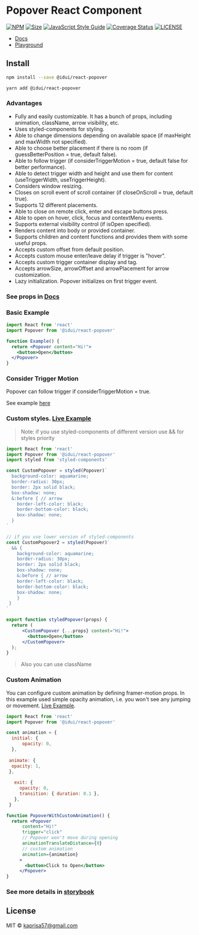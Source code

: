 # Popover React Component

[![NPM](https://img.shields.io/npm/v/@idui/react-popover.svg)](https://www.npmjs.com/package/@idui/react-popover/)
[![Size](https://img.shields.io/bundlephobia/min/@idui/react-popover)](https://www.npmjs.com/package/@idui/react-popover)
[![JavaScript Style Guide](https://img.shields.io/badge/code_style-standard-brightgreen.svg)](https://standardjs.com)
[![Coverage Status](https://coveralls.io/repos/github/id-ui/react-popover/badge.svg?branch=main)](https://coveralls.io/github/id-ui/react-popover?branch=main)
[![LICENSE](https://img.shields.io/github/license/id-ui/react-popover)](https://github.com/id-ui/react-popover/blob/main/LICENSE)

- [Docs](https://id-ui.github.io/react-popover/?path=/docs/popover--playground)
- [Playground](https://id-ui.github.io/react-popover/?path=/story/popover--playground)

## Install

```bash
npm install --save @idui/react-popover
```

```bash
yarn add @idui/react-popover
```

### Advantages
- Fully and easily customizable. It has a bunch of props, including animation, className, arrow visibility, etc.
- Uses styled-components for styling.
- Able to change dimensions depending on available space (if maxHeight and maxWidth not specified).
- Able to choose better placement if there is no room (if guessBetterPosition = true, default false).
- Able to follow trigger (if considerTriggerMotion = true, default false for better performance).
- Able to detect trigger width and height and use them for content (useTriggerWidth, useTriggerHeight).
- Considers window resizing.
- Closes on scroll event of scroll container (if closeOnScroll = true, default true).
- Supports 12 different placements.
- Able to close on remote click, enter and escape buttons press.
- Able to open on hover, click, focus and contextMenu events. 
- Supports external visibility control (if isOpen specified).
- Renders content into body or provided container.
- Supports children and content functions and provides them with some useful props.
- Accepts custom offset from default position.
- Accepts custom mouse enter/leave delay if trigger is "hover".
- Accepts custom trigger container display and tag.
- Accepts arrowSize, arrowOffset and arrowPlacement for arrow customization.
- Lazy initialization. Popover initializes on first trigger event.


### See props in [Docs](https://id-ui.github.io/react-popover/?path=/docs/popover--playground)


### Basic Example

```jsx
import React from 'react'
import Popover from '@idui/react-popover'

function Example() {
  return <Popover content="Hi!">
    <button>Open</button>
  </Popover>
}
```

### Consider Trigger Motion
Popover can follow trigger if considerTriggerMotion = true.

See example [here](https://id-ui.github.io/react-popover/?path=/docs/popover--drag)


### Custom styles. [Live Example](https://id-ui.github.io/react-popover/?path=/docs/popover--styled-popover)

> Note: if you use styled-components of different version use && for styles priority

```jsx
import React from 'react'
import Popover from '@idui/react-popover'
import styled from 'styled-components'

const CustomPopover = styled(Popover)`
  background-color: aquamarine;
  border-radius: 30px;
  border: 2px solid black;
  box-shadow: none;
  &:before { // arrow
    border-left-color: black;
    border-bottom-color: black;
    box-shadow: none;
  }
`

// if you use lower version of styled-components
const CustomPopover2 = styled(Popover)`
  && {
    background-color: aquamarine;
    border-radius: 30px;
    border: 2px solid black;
    box-shadow: none;
    &:before { // arrow
    border-left-color: black;
    border-bottom-color: black;
    box-shadow: none;
    }
 }
`

export function styledPopover(props) {
  return (
      <CustomPopover {...props} content="Hi!">
        <button>Open</button>
      </CustomPopover>
  );
}
```

> Also you can use className

### Custom Animation
You can configure custom animation by defining framer-motion props. In this example used simple opacity animation, i.e. you won't see any jumping or movement. [Live Example](https://id-ui.github.io/react-popover/?path=/docs/popover--popover-with-custom-simple-animation).

```jsx
import React from 'react'
import Popover from '@idui/react-popover'

const animation = {
  initial: {
      opacity: 0,
  },
   
 animate: {
  opacity: 1,
 },
   
   exit: {
     opacity: 0,
     transition: { duration: 0.1 },
   },
 }

function PopoverWithCustomAnimation() {
  return <Popover
      content="Hi!"
      trigger="click"
      // Popover won't move during opening
      animationTranslateDistance={0}
      // custom animation
      animation={animation}
     >
       <button>Click to Open</button>
     </Popover>
}
```

### See more details in [storybook](https://id-ui.github.io/react-popover/?path=/docs/popover--playground)

## License

MIT © [kaprisa57@gmail.com](https://github.com/id-ui)